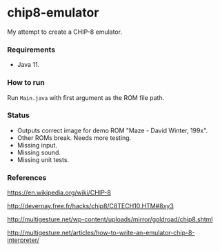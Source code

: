chip8-emulator
=================

My attempt to create a CHIP-8 emulator.

### Requirements

- Java 11.

### How to run

Run `Main.java` with first argument as the ROM file path.

### Status

- Outputs correct image for demo ROM "Maze - David Winter, 199x".
- Other ROMs break. Needs more testing.
- Missing input.
- Missing sound.
- Missing unit tests.

### References

https://en.wikipedia.org/wiki/CHIP-8

http://devernay.free.fr/hacks/chip8/C8TECH10.HTM#8xy3

http://multigesture.net/wp-content/uploads/mirror/goldroad/chip8.shtml

http://multigesture.net/articles/how-to-write-an-emulator-chip-8-interpreter/
